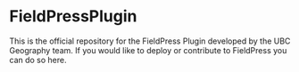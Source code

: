 # FieldPressPlugin
This is the official repository for the FieldPress Plugin developed by the UBC Geography team. If you would like to deploy or contribute to FieldPress you can do so here. 
